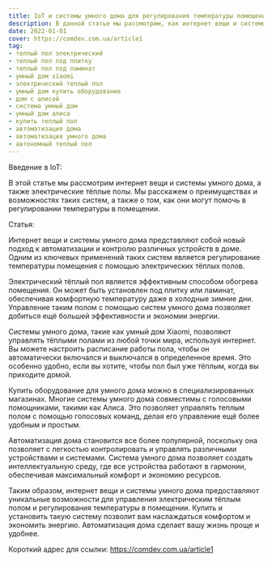 ```yaml
---
title: IoT и системы умного дома для регулирования температуры помещения
description: В данной статье мы рассмотрим, как интернет вещи и системы умного дома могут использоваться для управления электрическим тёплым полом и регулирования температуры в помещении.
date: 2022-01-01
cover: https://comdev.com.ua/article1
tag:
- теплый пол электрический
- теплый пол под плитку
- теплый пол под ламинат
- умный дом xiaomi
- электрический теплый пол
- умный дом купить оборудование
- дом с алисой
- система умный дом
- умный дом алиса
- купить теплый пол
- автоматизация дома
- автоматизация умного дома
- автономный теплый пол
---
```


Введение в IoT:

В этой статье мы рассмотрим интернет вещи и системы умного дома, а также электрические тёплые полы. Мы расскажем о преимуществах и возможностях таких систем, а также о том, как они могут помочь в регулировании температуры в помещении.

Статья:

Интернет вещи и системы умного дома представляют собой новый подход к автоматизации и контролю различных устройств в доме. Одним из ключевых применений таких систем является регулирование температуры помещения с помощью электрических тёплых полов.

Электрический тёплый пол является эффективным способом обогрева помещения. Он может быть установлен под плитку или ламинат, обеспечивая комфортную температуру даже в холодные зимние дни. Управление таким полом с помощью систем умного дома позволяет добиться ещё большей эффективности и экономии энергии.

Системы умного дома, такие как умный дом Xiaomi, позволяют управлять тёплыми полами из любой точки мира, используя интернет. Вы можете настроить расписание работы пола, чтобы он автоматически включался и выключался в определенное время. Это особенно удобно, если вы хотите, чтобы пол был уже тёплым, когда вы приходите домой.

Купить оборудование для умного дома можно в специализированных магазинах. Многие системы умного дома совместимы с голосовыми помощниками, такими как Алиса. Это позволяет управлять теплым полом с помощью голосовых команд, делая его управление ещё более удобным и простым.

Автоматизация дома становится все более популярной, поскольку она позволяет с легкостью контролировать и управлять различными устройствами и системами. Система умного дома позволяет создать интеллектуальную среду, где все устройства работают в гармонии, обеспечивая максимальный комфорт и экономию ресурсов.

Таким образом, интернет вещи и системы умного дома предоставляют уникальные возможности для управления электрическим тёплым полом и регулирования температуры в помещении. Купить и установить такую систему позволит вам наслаждаться комфортом и экономить энергию. Автоматизация дома сделает вашу жизнь проще и удобнее.

Короткий адрес для ссылки:
https://comdev.com.ua/article1